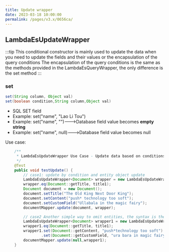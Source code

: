 ```yaml
---
title: Update wrapper
date: 2023-03-18 10:00:00
permalink: /pages/v3.x/0656ca/
---
```


## LambdaEsUpdateWrapper

:::tip This conditional constructor is mainly used to update the data when you need to update the fields and their values or the encapsulation of the query conditions
The encapsulation of the query conditions is the same as the methods provided in the LambdaEsQueryWrapper, the only difference is the set method
:::

### set

```java
set(String column, Object val)
set(boolean condition,String column,Object val)
```

- SQL SET field
- Example: set("name", "Lao Li Tou")
- Example: set("name", "")--->Database field value becomes **empty string**
- Example: set("name", null)--->Database field value becomes null

Use case:

```java
    /**
     * LambdaEsUpdateWrapper Use Case - Update data based on conditions
     */
    @Test
    public void testUpdate() {
        // case1: update by condition and entity object update
        LambdaEsUpdateWrapper<Document> wrapper = new LambdaEsUpdateWrapper<>();
        wrapper.eq(Document::getTitle, title1);
        Document document = new Document();
        document.setTitle("The Old King Next Door King");
        document.setContent("push* technology too soft");
        document.setCustomField("Ullabala in the magic fairy");
        documentMapper.update(document, wrapper);

        // case2 Another simple way to omit entities, the syntax is the same as MP
        LambdaEsUpdateWrapper<Document> wrapper1 = new LambdaEsUpdateWrapper<>();
        wrapper1.eq(Document::getTitle, title1);
        wrapper1.set(Document::getContent, "push*technology too soft")
                .set(Document::getCustomField, "ura bara in magic fairy");
        documentMapper.update(null,wrapper1);
    }
```